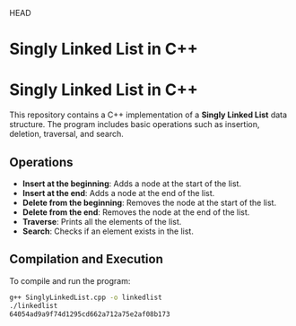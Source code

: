 HEAD
# Singly Linked List in C++

# Singly Linked List in C++

This repository contains a C++ implementation of a **Singly Linked List** data structure. The program includes basic operations such as insertion, deletion, traversal, and search.

## Operations
- **Insert at the beginning**: Adds a node at the start of the list.
- **Insert at the end**: Adds a node at the end of the list.
- **Delete from the beginning**: Removes the node at the start of the list.
- **Delete from the end**: Removes the node at the end of the list.
- **Traverse**: Prints all the elements of the list.
- **Search**: Checks if an element exists in the list.

## Compilation and Execution

To compile and run the program:

```bash
g++ SinglyLinkedList.cpp -o linkedlist
./linkedlist
64054ad9a9f74d1295cd662a712a75e2af08b173
